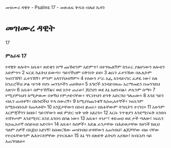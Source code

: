 ﻿
 መዝሙረ ዳዊት - Psalms 17 - መጽሐፍ ቅዱስ ብሉይ ኪዳን
# መዝሙረ ዳዊት
17
### ምዕራፍ 17
የዳዊት ጸሎት። 
አቤቱ፥ ጽድቄን ስማ ጩኸቴንም አድምጥ፤ በተንኰለኛም ከንፈር ያልሆነውን ጸሎቴን አድምጥ።
2  ፍርዴ ከፊትህ ይውጣ፥ ዓይኖችህም በቅንነት ይዩ።
3  ልቤን ፈተንኸው በሌሊትም ጐበኘኸኝ፤ ፈተንኸኝ፥ ምንም አላገኘህብኝም።
4  የሰውን ሥራ አፌ እንዳይናገር ፈቃዴ ነው፤ ስለ ከንፈሮችህ ቃል ጭንቅ የሆኑ መንገዶችን ጠበቅሁ።
5  እግሮች እንዳይናወጡ አረማመዴን በመንገድህ አጽና።
6  አቤቱ፥ ሰምተኸኛልና ወደ አንተ ጠራሁ፤ ጆሮህን ወደ እኔ አዘንብል፥ ቃሌንም ስማ።
7  የሚያምኑህን ከሚቃወሙ በቀኝህ የምታድናቸው፥ ቸርነትህን ድንቅ አድርገህ ግለጠው።
8  እንደ ዓይን ብሌን ጠብቀኝ፥ በክንፎችህ ጥላ ሰውረኝ፥
9  ከሚያስጨንቁኝ ከኃጢአተኞች፥ ነፍሴንም ከሚከብቡአት ከጠላቶቼ።
10  አንጀታቸውን በስብ ቋጠሩ፥ በአፋቸውም ትንቢትን ተናገሩ።
11  አሁንም እርምጃችንን ከበቡ፤ ዓይናቸውን ወደ ምድር ዝቅ ዝቅ አደረጉ።
12  እርሱ ንጥቂያን እንደሚናፍቅ አንበሳ ተሸጕጦም እንደሚኖር እንደ አንበሳ ደቦል ነው።
13  አቤቱ፥ ተነሥ፤ ቀድመህ ወደ ታች ጣለው፤ ነፍሴን ከኃጢአተኛ በሰይፍህ አድናት።
14  አቤቱ፥ ከሰዎች፥ እድል ፈንታቸው በሕይወታቸው ከሆነች ከዚህ ዓለም ሰዎች በእጅህ አድነኝ፤ ከሰወርኸው መዝገብህ ሆዳቸውን አጠገብህ፤ ልጆቻቸው ብዙ ናቸው የተረፋቸውንም ለሕፃናቶቻቸው ያተርፋሉ።
15  እኔ ግን በጽድቅ ፊትህን አያለሁ፤ ክብርህን ሳይ እጠግባለሁ። 
